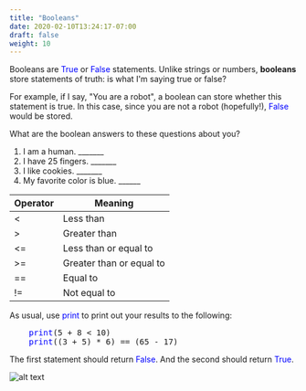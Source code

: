 ```yaml
---
title: "Booleans"
date: 2020-02-10T13:24:17-07:00
draft: false
weight: 10
---
```


Booleans are <font color="blue">True</font> or <font color="blue">False</font> statements. Unlike strings or numbers, <b>booleans</b> store statements of truth: is what I'm saying true or false? 

For example, if I say, "You are a robot", a boolean can store whether this statement is true. In this case, since you are not a robot (hopefully!), <font color="blue">False</font> would be stored. 

What are the boolean answers to these questions about you?

1. I am a human. _______
2. I have 25 fingers. _______
3. I like cookies. _______
4. My favorite color is blue. ______


Operator    |  Meaning
------------|----------
<           | Less than
>           | Greater than
<=          | Less than or equal to
>=          | Greater than or equal to
==          | Equal to
!=          | Not equal to


As usual, use <font color="blue">print</font> to print out your results to the following:

<pre>
    <font color="blue">print</font>(5 + 8 < 10)
    <font color="blue">print</font>((3 + 5) * 6) == (65 - 17)
</pre>

The first statement should return <font color="blue">False</font>. And the second should return <font color="blue">True</font>. 

![alt text](../media/booleans.png "image of how booleans are used in python code") 
